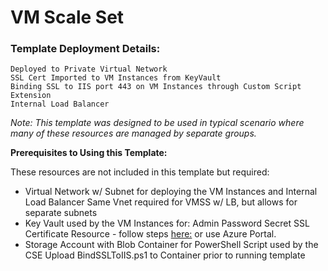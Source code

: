 # VM Scale Set
###    Template Deployment Details:
    Deployed to Private Virtual Network
    SSL Cert Imported to VM Instances from KeyVault 
    Binding SSL to IIS port 443 on VM Instances through Custom Script Extension
    Internal Load Balancer

_Note: This template was designed to be used in typical scenario where many of these resources are managed by separate groups._

**Prerequisites to Using this Template:**

These resources are not included in this template but required:
* Virtual Network w/ Subnet for deploying the VM Instances and Internal Load Balancer
    Same Vnet required for VMSS w/ LB, but allows for separate subnets
* Key Vault used by the VM Instances for: 
    Admin Password Secret
    SSL Certificate Resource - follow steps [here:](https://docs.microsoft.com/en-us/azure/virtual-machines/windows/tutorial-secure-web-server#generate-a-certificate-and-store-in-key-vault) or use Azure Portal. 
* Storage Account with Blob Container for PowerShell Script used by the CSE
    Upload BindSSLToIIS.ps1 to Container prior to running template
